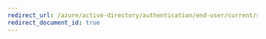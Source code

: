 ```yaml
---
redirect_url: /azure/active-directory/authentication/end-user/current/sign-in-experience-updates
redirect_document_id: true
---
```

